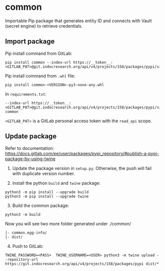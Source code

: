 <!--
 Copyright 2022 Indoc Research
 
 Licensed under the EUPL, Version 1.2 or – as soon they
 will be approved by the European Commission - subsequent
 versions of the EUPL (the "Licence");
 You may not use this work except in compliance with the
 Licence.
 You may obtain a copy of the Licence at:
 
 https://joinup.ec.europa.eu/collection/eupl/eupl-text-eupl-12
 
 Unless required by applicable law or agreed to in
 writing, software distributed under the Licence is
 distributed on an "AS IS" basis,
 WITHOUT WARRANTIES OR CONDITIONS OF ANY KIND, either
 express or implied.
 See the Licence for the specific language governing
 permissions and limitations under the Licence.
 
-->

# common

Importable Pip package that generates entity ID and connects with Vault (secret engine) to retrieve credentials.

## Import package
Pip install command from GitLab:
```
pip install common --index-url https://__token__:<GITLAB_PAT>@git.indocresearch.org/api/v4/projects/158/packages/pypi/simple
```

Pip install command from `.whl` file:
```
pip install common-<VERSION>-py3-none-any.whl
```

In `requirements.txt`:
```
--index-url https://__token__:<GITLAB_PAT>@git.indocresearch.org/api/v4/projects/158/packages/pypi/simple
common
```

`<GITLAB_PAT>` is a GitLab personal access token with the `read_api` scope.

## Update package
Refer to documentation: https://docs.gitlab.com/ee/user/packages/pypi_repository/#publish-a-pypi-package-by-using-twine

1. Update the package version in `setup.py`. Otherwise, the push will fail with duplicate version number.

2. Install the python `build` and `twine` package:
```
python3 -m pip install --upgrade build
python3 -m pip install --upgrade twine
```

3. Build the common package:
```
python3 -m build
```

Now you will see two more folder generated under ./common/
```
|- common.egg-info/
|- dist/
```

4. Push to GitLab:
```
TWINE_PASSWORD=<PASS>  TWINE_USERNAME=<USER> python3 -m twine upload --repository-url https://git.indocresearch.org/api/v4/projects/158/packages/pypi dist/*
```
